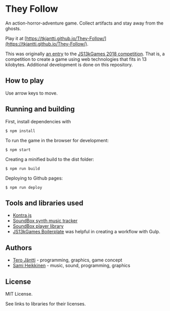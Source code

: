 # They Follow

An action-horror-adventure game. Collect artifacts and stay away from the ghosts.

Play it at [https://tkjantti.github.io/They-Follow/](https://tkjantti.github.io/They-Follow/).

This was originally [an entry](https://github.com/tkjantti/js13kgames-2018) to the [JS13kGames 2018 competition](https://2018.js13kgames.com/). That is, a competition to create a game using web technologies that fits in 13 kilobytes. Additional development is done on this repository.

## How to play

Use arrow keys to move.

## Running and building

First, install dependencies with

    $ npm install

To run the game in the browser for development:

    $ npm start

Creating a minified build to the dist folder:

    $ npm run build

Deploying to Github pages:

    $ npm run deploy

## Tools and libraries used

- [Kontra.js](https://github.com/straker/kontra)
- [SoundBox synth music tracker](https://github.com/mbitsnbites/soundbox)
- [SoundBox player library](https://github.com/mbitsnbites/soundbox/blob/master/player-small.js)
- [JS13kGames Boilerplate](https://github.com/shreyasminocha/js13k-boilerplate) was helpful in creating a workflow with Gulp.

## Authors

- [Tero Jäntti](https://github.com/tkjantti) - programming, graphics, game concept
- [Sami Heikkinen](https://github.com/sz1521) - music, sound, programming, graphics

## License

MIT License.

See links to libraries for their licenses.
